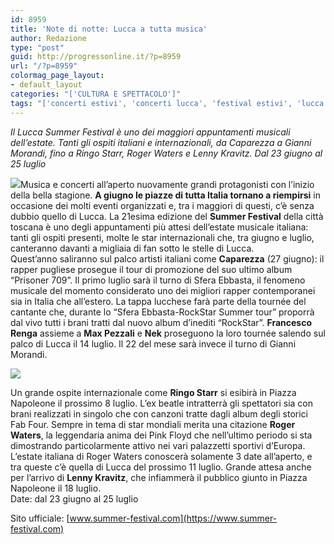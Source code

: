 ```yaml
---
id: 8959
title: 'Note di notte: Lucca a tutta musica'
author: Redazione
type: "post"
guid: http://progressonline.it/?p=8959
url: "/?p=8959"
colormag_page_layout:
- default_layout
categories: "['CULTURA E SPETTACOLO']"
tags: "['concerti estivi', 'concerti lucca', 'festival estivi', 'lucca festival', 'Lucca Summer Festival', 'musica', 'musica lucca']"
---
```


*Il Lucca Summer Festival è uno dei maggiori appuntamenti musicali dell’estate. Tanti gli ospiti italiani e internazionali, da Caparezza a Gianni Morandi, fino a Ringo Starr, Roger Waters e Lenny Kravitz. Dal 23 giugno al 25 luglio*

![](https://progressonline.it/wp-content/uploads/2018/06/lucca-summer-festival-2016-programma-concerti-300x169.png)Musica e concerti all’aperto nuovamente grandi protagonisti con l’inizio della bella stagione. **A giugno le piazze di tutta Italia tornano a riempirsi** in occasione dei molti eventi organizzati e, tra i maggiori di questi, c’è senza dubbio quello di Lucca. La 21esima edizione del **Summer Festival** della città toscana è uno degli appuntamenti più attesi dell’estate musicale italiana: tanti gli ospiti presenti, molte le star internazionali che, tra giugno e luglio, canteranno davanti a migliaia di fan sotto le stelle di Lucca.  
Quest’anno saliranno sul palco artisti italiani come **Caparezza** (27 giugno): il rapper pugliese prosegue il tour di promozione del suo ultimo album “Prisoner 709”. Il primo luglio sarà il turno di Sfera Ebbasta, il fenomeno musicale del momento considerato uno dei migliori rapper contemporanei sia in Italia che all’estero. La tappa lucchese farà parte della tournée del cantante che, durante lo “Sfera Ebbasta-RockStar Summer tour” proporrà dal vivo tutti i brani tratti dal nuovo album d’inediti “RockStar”. **Francesco Renga** assieme a **Max Pezzali** e **Nek** proseguono la loro tournée salendo sul palco di Lucca il 14 luglio. Il 22 del mese sarà invece il turno di Gianni Morandi.

![](https://progressonline.it/wp-content/uploads/2018/06/5d5fcf7f82eff5343d1301ea67fd1344-300x278.jpg)

Un grande ospite internazionale come **Ringo Starr** si esibirà in Piazza Napoleone il prossimo 8 luglio. L’ex beatle intratterrà gli spettatori sia con brani realizzati in singolo che con canzoni tratte dagli album degli storici Fab Four. Sempre in tema di star mondiali merita una citazione **Roger Waters**, la leggendaria anima dei Pink Floyd che nell’ultimo periodo si sta dimostrando particolarmente attivo nei vari palazzetti sportivi d’Europa. L’estate italiana di Roger Waters conoscerà solamente 3 date all’aperto, e tra queste c’è quella di Lucca del prossimo 11 luglio. Grande attesa anche per l’arrivo di **Lenny Kravitz**, che infiammerà il pubblico giunto in Piazza Napoleone il 18 luglio.  
Date: dal 23 giugno al 25 luglio

Sito ufficiale: [www.summer-festival.com](https://www.summer-festival.com)